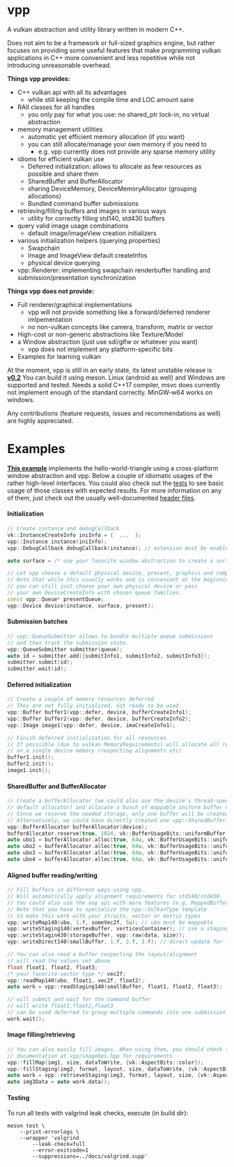vpp
===

A vulkan abstraction and utility library written in modern C++.

Does not aim to be a framework or full-sized graphics engine, but rather focuses on
providing some useful features that make programming vulkan applications in
C++ more convenient and less repetitive while not introducing unreasonable overhead.

__Things vpp provides:__

- C++ vulkan api with all its advantages
	- while still keeping the compile time and LOC amount sane
- RAII classes for all handles
	- you only pay for what you use: no shared_ptr lock-in, no virtual abstraction
- memory management utilities
	- automatic yet efficient memory allocation (if you want)
	- you can still allocate/manage your own memory if you need to
		- e.g. vpp currently does not provide any sparse memory utility
- idioms for efficient vulkan use
	- Deferred initialization: allows to allocate as few resources as possible
	  and share them
	- SharedBuffer and BufferAllocator
	- sharing DeviceMemory, DeviceMemoryAllocator (grouping allocations)
	- Bundled command buffer submissions
- retrieving/filling buffers and images in various ways
	- utility for correctly filling std140, std430 buffers
- query valid image usage combinations
	- default image/imageView creation initializers
- various initialization helpers (querying properties)
	- Swapchain
	- Image and ImageView default createInfos
	- physical device querying
- vpp::Renderer: implementing swapchain renderbuffer handling and
  submission/presentation synchronization

__Things vpp does not provide:__

- Full renderer/graphical implementations
	- vpp will not provide something like a forward/deferred renderer imlpementation
	- no non-vulkan concepts like camera, transform, matrix or vector
- High-cost or non-generic abstractions like Texture/Model
- a Window abstraction (just use sdl/glfw or whatever you want)
	- vpp does not implement any platform-specific bits
- Examples for learning vulkan

At the moment, vpp is still in an early state, its latest unstable release
is __[v0.2](https://github.com/nyorain/vpp/releases)__
You can build it using meson. Linux (android as well) and Windows are
supported and tested. Needs a solid C++17 compiler, msvc does
currently not implement enough of the standard correctly.
MinGW-w64 works on windows.

Any contributions (feature requests, issues and recommendations as well)
are highly appreciated.

# Examples

__[This example](docs/examples/intro_ny.cpp)__ implements the hello-world-triangle
using a cross-platform window abstraction and vpp.
Below a couple of idiomatic usages of the rather high-level interfaces.
You could also check out the [tests](docs/tests) to see basic usage
of those classes with expected results.
For more information on any of them, just check out the usually well-documented
[header files](include/vpp).

#### Initialization

```cpp
// Create instance and debugCallback
vk::InstanceCreateInfo iniInfo = {  ...  };
vpp::Instance instance(iniInfo);
vpp::DebugCallback debugCallback(instance); // extension must be enabled

auto surface = /* use your favorite window abstraction to create a surface */

// Let vpp choose a default physical device, present, graphics and compute queue
// Note that while this usually works and is convenient at the beginning,
// you can still just choose your own physical device or pass
// your own DeviceCreateInfo with chosen queue families.
const vpp::Queue* presentQueue;
vpp::Device device(instance, surface, present);
```

#### Submission batches

```cpp
// vpp::QueueSubmitter allows to bundle multiple queue submissions
// and then track the submission state.
vpp::QueueSubmitter submitter(queue);
auto id = submitter.add({submitInfo1, submitInfo2, submitInfo3});
submitter.submit(id);
submitter.wait(id);
```

#### Deferred initialization

```cpp
// Create a couple of memory resources deferred
// They are not fully initialized, not ready to be used
vpp::Buffer buffer1(vpp::defer, device, bufferCreateInfo1);
vpp::Buffer buffer2(vpp::defer, device, bufferCreateInfo2);
vpp::Image image1(vpp::defer, device, imaCreateInfo1);

// Finish deferred initialization for all resources
// If posssible (due to vulkan MemoryRequirements) will allocate all resources
// on a single device memory (respecting alignments etc)
buffer1.init();
buffer2.init();
image1.init();
```

#### SharedBuffer and BufferAllocator

```cpp
// Create a bufferAllocator (we could also use the device's thread-specific
// default allocator) and allocate a bunch of mappable uniform buffer objects.
// Since we reserve the needed storage, only one buffer will be created.
// Alternatively, we could have directly created one vpp::SharedBuffer.
vpp::BufferAllocator bufferAllocator(device);
bufferAllocator.reserve(true, 1024, vk::BufferUsageBits::uniformBuffer);
auto ubo1 = bufferAllocator.alloc(true, 64u, vk::BufferUsageBits::uniformBuffer);
auto ubo2 = bufferAllocator.alloc(true, 64u, vk::BufferUsageBits::uniformBuffer);
auto ubo3 = bufferAllocator.alloc(true, 64u, vk::BufferUsageBits::uniformBuffer);
auto ubo4 = bufferAllocator.alloc(true, 64u, vk::BufferUsageBits::uniformBuffer);
```

#### Aligned buffer reading/writing

```cpp
// Fill buffers in different ways using vpp.
// Will automatically apply alignment requirements for std140/std430.
// You could also use the oop api with more features (e.g. MappedBufferWriter)
// Note that you have to specialize the vpp::VulkanType template
// to make this work with your structs, vector or matrix types
vpp::writeMap140(ubo, 1.f, someVec2f, 5u); // ubo must be mappable
vpp::writeStaging140(vertexBuffer, verticesContainer); // use a staging buffer
vpp::writeStagin430(storageBuffer, vpp::raw(data, size));
vpp::writeDirect140(smallBuffer, 1.f, 2.f, 3.f); // direct update for few data

// You can also read a buffer respecting the layout/alignment
// will read the values set above
float float1, float2, float3;
/* your favorite vector type */ vec2f;
vpp::readMap140(ubo, float1, vec2f, float2);
auto work = vpp::readStaging140(smallBuffer, float1, float2, float3);

// will submit and wait for the command buffer
// will write float1,float2,float3
// can be used deferred to group multiple commands into one submission
work.wait();
```

#### Image filling/retrieving

```cpp
// You can also easily fill images. When using them, you should check the
// documentation at vpp/imageOps.hpp for requirements
vpp::fillMap(img1, size, dataToWrite, {vk::AspectBits::color});
vpp::fillStaging(img2, format, layout, size, dataToWrite, {vk::AspectBits::color});
auto work = vpp::retrieveStaging(img3, format, layout, size, {vk::AspectBits::color});
auto img3Data = auto work.data();
```

#### Testing

To run all tests with valgrind leak checks, execute (in build dir):

```
meson test \
	--print-errorlogs \
	--wrapper 'valgrind
		--leak-check=full
		--error-exitcode=1
		--suppressions=../docs/valgrind.supp'
```

